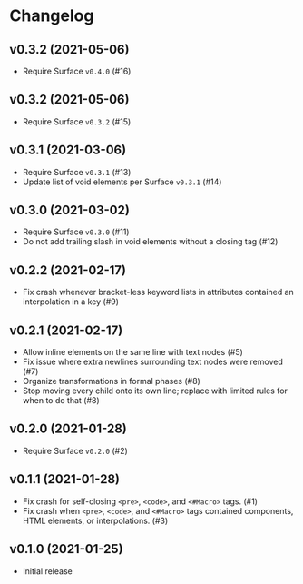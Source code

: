 # Changelog

## v0.3.2 (2021-05-06)

  * Require Surface `v0.4.0` (#16)

## v0.3.2 (2021-05-06)

  * Require Surface `v0.3.2` (#15)

## v0.3.1 (2021-03-06)

  * Require Surface `v0.3.1` (#13)
  * Update list of void elements per Surface `v0.3.1` (#14)

## v0.3.0 (2021-03-02)

  * Require Surface `v0.3.0` (#11)
  * Do not add trailing slash in void elements without a closing tag (#12)

## v0.2.2 (2021-02-17)

  * Fix crash whenever bracket-less keyword lists in attributes contained an interpolation in a key (#9)

## v0.2.1 (2021-02-17)

  * Allow inline elements on the same line with text nodes (#5)
  * Fix issue where extra newlines surrounding text nodes were removed (#7)
  * Organize transformations in formal phases (#8)
  * Stop moving every child onto its own line; replace with limited rules for when to do that (#8)

## v0.2.0 (2021-01-28)

  * Require Surface `v0.2.0` (#2)

## v0.1.1 (2021-01-28)

  * Fix crash for self-closing `<pre>`, `<code>`, and `<#Macro>` tags. (#1)
  * Fix crash when `<pre>`, `<code>`, and `<#Macro>` tags contained components, HTML elements, or interpolations. (#3)

## v0.1.0 (2021-01-25)

  * Initial release
